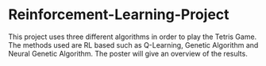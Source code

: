 # Reinforcement-Learning-Project

This project uses three different algorithms in order to play the Tetris Game. The methods used are RL based such as Q-Learning, Genetic Algorithm and Neural Genetic Algorithm. The poster will give an overview of the results.
